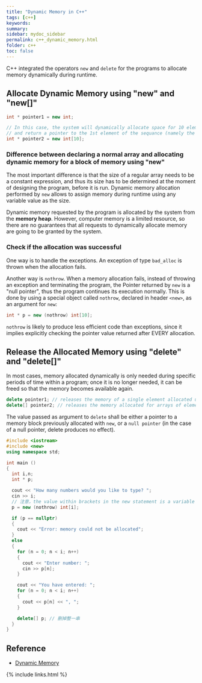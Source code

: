 ```yaml
---
title: "Dynamic Memory in C++"
tags: [c++]
keywords:
summary:
sidebar: mydoc_sidebar
permalink: c++_dynamic_memory.html
folder: c++
toc: false
---
```


C++ integrated the operators `new` and `delete` for the programs to allocate memory dynamically during runtime.

## Allocate Dynamic Memory using "new" and "new[]"

```c++
int * pointer1 = new int;

// In this case, the system will dynamically allocate space for 10 elements of type int,
// and return a pointer to the 1st element of the sequance (namely the block of memory allocated)
int * pointer2 = new int[10];
```

### Difference between declaring a normal array and allocating dynamic memory for a block of memory using "new"

The most important difference is that the size of a regular array needs to be a constant expression, and thus its size has to be determined at the moment of designing the program, before it is run. Dynamic memory allocation performed by `new` allows to assign memory during runtime using any variable value as the size.

Dynamic memory requested by the program is allocated by the system from the **memory heap**. However, computer memory is a limited resource, so there are no guarantees that all requests to dynamically allocate memory are going to be granted by the system. 

### Check if the allocation was successful

One way is to handle the exceptions. An exception of type `bad_alloc` is thrown when the allocation fails. 

Another way is `nothrow`. When a memory allocation fails, instead of throwing an exception and terminating the program, the Pointer returned by `new` is a "null pointer", thus the program continues its execution normally. This is done by using a special object called `nothrow`, declared in header `<new>`, as an argument for `new`:
```c++
int * p = new (nothrow) int[10];
```
`nothrow` is likely to produce less efficient code than exceptions, since it implies explicitly checking the pointer value returned after EVERY allocation.


## Release the Allocated Memory using "delete" and "delete[]"

In most cases, memory allocated dynamically is only needed during specific periods of time within a program; once it is no longer needed, it can be freed so that the memory becomes available again.
```c++
delete pointer1; // releases the memory of a single element allocated using "new"
delete[] pointer2; // releases the memory allocated for arrays of elements using "new" and a size in "[]"
```
The value passed as argument to `delete` shall be either a pointer to a memory block previously allocated with `new`, or a `null pointer` (in the case of a null pointer, delete produces no effect).

```c++
#include <iostream>
#include <new>
using namespace std;

int main ()
{
  int i,n;
  int * p;

  cout << "How many numbers would you like to type? ";
  cin >> i;
  // 注意，the value within brackets in the new statement is a variable i, not a constant
  p = new (nothrow) int[i];

  if (p == nullptr)
  {
    cout << "Error: memory could not be allocated";
  }
  else
  {
    for (n = 0; n < i; n++)
    {
      cout << "Enter number: ";
      cin >> p[n];
    }

    cout << "You have entered: ";
    for (n = 0; n < i; n++)
    {
      cout << p[n] << ", ";
    }

    delete[] p; // 删掉整一串
  }
}
```


## Reference

* [Dynamic Memory](http://www.cplusplus.com/doc/tutorial/dynamic/)

{% include links.html %}